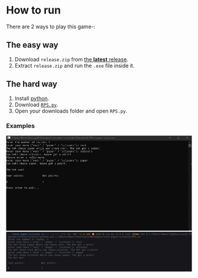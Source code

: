 # How to run

There are 2 ways to play this game-:

## The easy way

1. Download `release.zip` from [the **latest** release](https://github.com/DhruvMitna/rock-paper-scissors/releases/latest).
2. Extract `release.zip` and run the `.exe` file inside it.

## The hard way

1. Install [python](python.org/downloads).
2. Download [`RPS.py`](https://raw.githubusercontent.com/DhruvMitna/rock-paper-scissors/master/RPS.py).
3. Open your downloads folder and open `RPS.py`.

### Examples

![Easy demo](demos/easy.png "The easy way")
![Hard demo](demos/hard.png "The hard way")